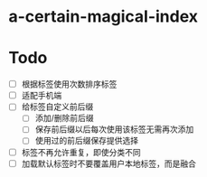 
# a-certain-magical-index


# Todo
- [ ] 根据标签使用次数排序标签
- [ ] 适配手机端
- [ ] 给标签自定义前后缀
  - [ ] 添加/删除前后缀
  - [ ] 保存前后缀以后每次使用该标签无需再次添加
  - [ ] 使用过的前后缀保存提供选择
- [ ] 标签不再允许重复，即使分类不同
- [ ] 加载默认标签时不要覆盖用户本地标签，而是融合
